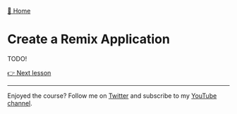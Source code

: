 [🏡 Home](../README.md)

# Create a Remix Application

TODO!

[👉 Next lesson](./04-query-supabase-data-from-remix.md)

---

Enjoyed the course? Follow me on [Twitter](https://twitter.com/jonmeyers_io) and subscribe to my [YouTube channel](https://www.youtube.com/jonmeyers).
